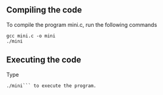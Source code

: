 ## Compiling the code
To compile the program mini.c, run the following commands
```console
gcc mini.c -o mini
./mini
```

## Executing the code
Type 
```console
./mini``` to execute the program.
